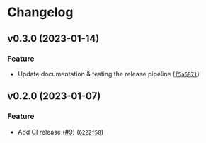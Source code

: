 # Changelog

<!--next-version-placeholder-->

## v0.3.0 (2023-01-14)
### Feature
* Update documentation & testing the release pipeline ([`f5a5871`](https://github.com/johschmidt42/python-project-johannes/commit/f5a587173ab5194b32b923e56c2578db17fb4975))

## v0.2.0 (2023-01-07)
### Feature
* Add CI release ([#9](https://github.com/johschmidt42/python-project-johannes/issues/9)) ([`6222f58`](https://github.com/johschmidt42/python-project-johannes/commit/6222f588c77868f138ba2fb8a21cddefb92e20ad))
